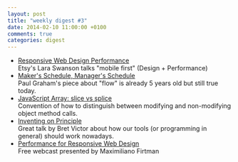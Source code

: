```yaml
---
layout: post
title: "weekly digest #3"
date: 2014-02-10 11:00:00 +0100
comments: true
categories: digest
---
```

- [Responsive Web Design Performance](http://programming.oreilly.com/2014/02/responsive-web-design-performance.html)  
Etsy's Lara Swanson talks "mobile first" (Design + Performance)
- [Maker's Schedule, Manager's Schedule](http://www.paulgraham.com/makersschedule.html)  
Paul Graham's piece about "flow" is already 5 years old but still true today.
- [JavaScript Array: slice vs splice](http://ariya.ofilabs.com/2014/02/javascript-array-slice-vs-splice.html)  
Convention of how to distinguish between modifying and non-modifying object method calls.
- [Inventing on Principle](https://vimeo.com/36579366)  
Great talk by Bret Victor about how our tools (or programming in general) should work nowadays.
- [Performance for Responsive Web Design](http://oreillynet.com/pub/e/2999)  
Free webcast presented by Maximiliano Firtman
